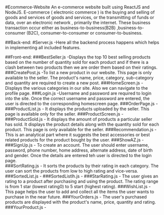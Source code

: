 #Ecommerce-Website
An e-commerce website built using ReactJS and NodeJS. E-commerce ( electronic commerce ) is the buying and selling of goods and services of goods and services, or the transmitting of funds or data, over an electronic network , primarily the internet. These business transaction occur either as business-to-business(B2B) ,business-to-consumer (B2C), consumer-to-consumer or consumer-to-business.

##Back-end:
  #Server.js
    -Here all the backend process happens which helps in implementing all included features.

##Front-end:
  ###BestSeller.js
    -Displays the top 10 best selling products based on the number of quantity sold for each product and if there is a clash between two products then we are order them              based on their ratings.
  ###CreatePost.js
    -To list a new product in our website. This page is only available to the seller. The product's name, price, category, sub-category and quantity are required to create a new      post. 
  ###HomeScreen.js
    -Displays the various categories in our site. Also we can navigate to the profile page.
  ###Login.js
    -Username and password are required to login into the site. Once the correct username and password are entered, the user is directed to the corresponding homescreen page.
  ###OrderPage.js
    -
  ###ProductList.js
    - It displays the products uploaded by the seller. This page is available only for the seller.
  ###ProductScreen.js
    -
  ###ProductSold.js
    - It displays the amount of products a particular seller has sold. It displays the product details along with the quantity sold for each product. This page is only available       for the seller.
  ###Recommendation.js
    - This is an analytical part where it suggests the best accessories or best related products for the product bought by the user.
  ###ShowAZ.js
    -
  ###SignUp.js
    - To create an account. The user should enter username, password, phone number, home address, alternate address, date of birth and gender. Once the details are entered teh         user is directed to the login page.  
  ###SortRating.js
    - It sorts the products by their rating in each category. The user can sort the products from low to high rating and vice-versa.
  ###SortedList.js
    -
  ###SortedListlh.js
    -
  ###StarRating.js
    - The user gives an rating to a product after purchasing and using the product. The rating range is from 1 star (lowest rating0) to 5 start (highest rating). 
  ###WishList.js
    - This page helps the user to add and collect all the items the user wants to purchase in the near future.
  ###YourOrders.js
    - The user's purchased products are displayed with the product's name, price, quantity and rating.
  ###YourProduct.js
    -
